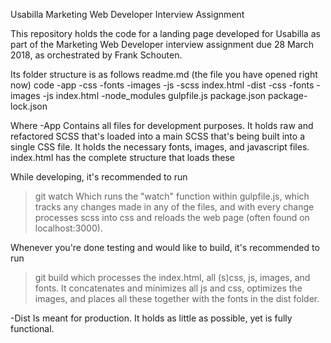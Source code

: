 Usabilla Marketing Web Developer Interview Assignment

This repository holds the code for a landing page developed for Usabilla as part of the Marketing Web Developer interview assignment due 28 March 2018, as orchestrated by Frank Schouten.

Its folder structure is as follows
readme.md (the file you have opened right now)
code
  -app
  -css
  -fonts
  -images
  -js
  -scss
  index.html
 -dist
  -css
  -fonts
  -images
  -js
  index.html
 -node_modules
 gulpfile.js
 package.json
 package-lock.json

Where
-App
Contains all files for development purposes. It holds raw and refactored SCSS that's loaded into a main SCSS that's being built into a single CSS file. It holds the necessary fonts, images, and javascript files. index.html has the complete structure that loads these

While developing, it's recommended to run
>git watch
Which runs the "watch" function within gulpfile.js, which tracks any changes made in any of the files, and with every change processes scss into css and reloads the web page (often found on localhost:3000).

Whenever you're done testing and would like to build, it's recommended to run
>git build
which processes the index.html, all (s)css, js, images, and fonts. It concatenates and minimizes all js and css, optimizes the images, and places all these together with the fonts in the dist folder.

-Dist
Is meant for production. It holds as little as possible, yet is fully functional.

